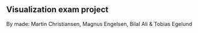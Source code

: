 ## Visualization exam project

By made: Martin Christiansen, Magnus Engelsen, Bilal Ali & Tobias Egelund
